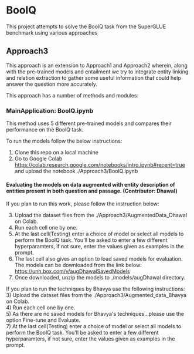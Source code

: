 # BoolQ
This project attempts to solve the BoolQ task from the SuperGLUE benchmark using various approaches

## Approach3

This approach is an extension to Approach1 and Approach2 wherein, along with the pre-trained models and entailment we try to integrate entity linking and relation extraction to gather some useful information that could help answer the question more accurately.

This approach has a number of methods and modules:


### MainApplication: BoolQ.ipynb

This method uses 5 different pre-trained models and compares their performance on the BoolQ task.

To run the models follow the below instructions:

1) Clone this repo on a local machine
2) Go to Google Colab https://colab.research.google.com/notebooks/intro.ipynb#recent=true and upload the notebook ./Approach3/BoolQ.ipynb

#### Evaluating the models on data augmented with entity description of entities present in both question and passage. (Contributor: Dhawal)

If you plan to run this work, please follow the instruction below:

3) Upload the dataset files from the ./Approach3/AugmentedData_Dhawal on Colab.
4) Run each cell one by one.
5) At the last cell(Testing) enter a choice of model or select all models to perform the BoolQ task. You'll be asked to enter a few different hyperparamters, if not sure, enter the values given as examples in the prompt.
6) The last cell also gives an option to load saved models for evaluation. The models can be downloaded from the link below: 
https://unh.box.com/v/augDhawalSavedModels
7) Once downloaded, unzip the models to ./models/augDhawal directory.

If you plan to run the techniques by Bhavya use the following instructions:\
3) Upload the dataset files from the ./Approach3/Augmented_data_Bhavya on Colab.\
4) Run each cell one by one.\
5) As there are no saved models for Bhavya's techniques...please use the option Fine-tune and Evaluate.\
7) At the last cell(Testing) enter a choice of model or select all models to perform the BoolQ task. You'll be asked to enter a few different hyperparamters, if not sure, enter the values given as examples in the prompt.




